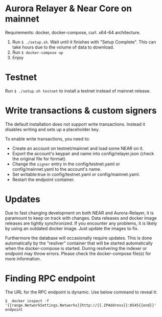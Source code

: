 Aurora Relayer & Near Core on mainnet
=====================================

Requirements: docker, docker-compose, curl. x64-64 architecture.

  1. Run `$ ./setup.sh`. Wait until it finishes with "Setup Complete". This can take hours due to the volume of data to download.
  2. Run `$ docker-compose up`
  3. Enjoy
 
Testnet
=======

Run `$ ./setup.sh testnet` to install a testnet instead of mainnet release.

Write transactions & custom signers
===================================

The default installation does not support write transactions. Instead it disables writing and sets up a placeholder key.

To enable write transactions, you need to:

  - Create an account on testnet/mainnet and load some NEAR on it.
  - Export the account's keypair and name into config/relayer.json (check the original file for format).
  - Change the `signer` entry in the config/testnet.yaml or config/mainnet.yaml to the account's name.
  - Set writable:true in config/testnet.yaml or config/mainnet.yaml.
  - Restart the endpoint container.

Updates
=======

Due to fast changing development on both NEAR and Aurora-Relayer, it is paramount to keep on track with changes.
Data releases and docker image releases are tightly synchronized. If you encounter any problems, it is likely by
using an outdated docker image. Just update the images to fix.

Furthermore the database will occasionally require updates. This is done automatically by the "resilver" container that will be started automatically when the docker-compose is started. During resilvering the indexer or endpoint may throw errors. Please check the docker-compose file(s) for more information.

Finding RPC endpoint
====================

The URL for the RPC endpoint is dynamic. Use below command to reveal it:

`
$  docker inspect -f '{{range.NetworkSettings.Networks}}http://{{.IPAddress}}:8545{{end}}' endpoint
`
